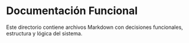 # Documentación Funcional

Este directorio contiene archivos Markdown con decisiones funcionales, estructura y lógica del sistema.

